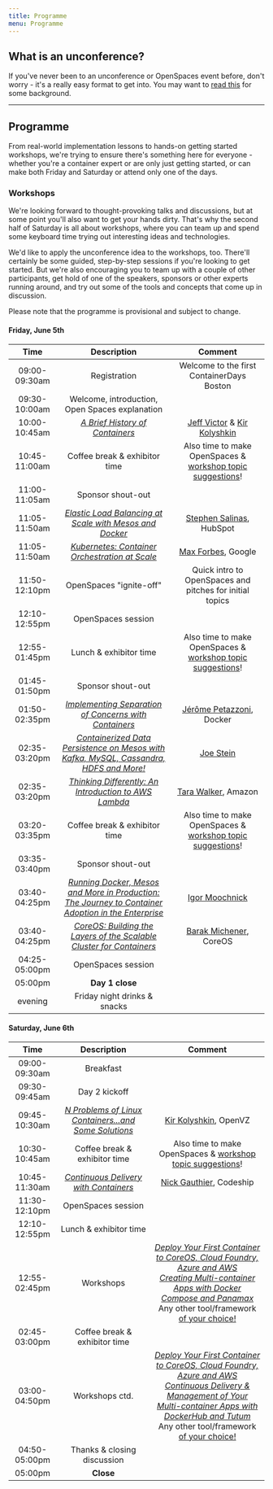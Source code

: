 ```yaml
---
title: Programme
menu: Programme
---
```


## What is an unconference?

If you've never been to an unconference or OpenSpaces event before, don't worry - it's a really easy format to get into. You may want to [read this](http://en.wikipedia.org/wiki/Unconference) for some background.

----

## Programme

From real-world implementation lessons to hands-on getting started workshops, we're trying to ensure there's something here for everyone - whether you're a container expert or are only just getting started, or can make both Friday and Saturday or attend only one of the days.

### <a name="workshops"></a>Workshops

We're looking forward to thought-provoking talks and discussions, but at some point you'll also want to get your hands dirty. That's why the second half of Saturday is all about workshops, where you can team up and spend some keyboard time trying out interesting ideas and technologies.

We'd like to apply the unconference idea to the workshops, too. There'll certainly be some guided, step-by-step sessions if you're looking to get started. But we're also encouraging you to team up with a couple of other participants, get hold of one of the speakers, sponsors or other experts running around, and try out some of the tools and concepts that come up in discussion.

Please note that the programme is provisional and subject to change.

#### Friday, June 5th

| Time    | Description          | Comment |
|:-----------:|:-------------:|:-----------:|
| 09:00-09:30am | Registration | Welcome to the first ContainerDays Boston |
| 09:30-10:00am | Welcome, introduction, Open Spaces explanation | |
| 10:00-10:45am | _[A Brief History of Containers](/programme#briefhist)_ | [Jeff Victor](../#speakers) & [Kir Kolyshkin](../#speakers) |
| 10:45-11:00am | Coffee break & exhibitor time | Also time to make OpenSpaces & [workshop topic suggestions](../#workshops)! |
| 11:00-11:05am | Sponsor shout-out | |
| 11:05-11:50am | _[Elastic Load Balancing at Scale with Mesos and Docker](/programme#elbatscale)_ | [Stephen Salinas](../#speakers), HubSpot |
| 11:05-11:50am | _[Kubernetes: Container Orchestration at Scale](/programme#kubern)_ | [Max Forbes](../#speakers), Google |
| 11:50-12:10pm | OpenSpaces "ignite-off" | Quick intro to OpenSpaces and pitches for initial topics |
| 12:10-12:55pm | OpenSpaces session | |
| 12:55-01:45pm | Lunch & exhibitor time | Also time to make OpenSpaces & [workshop topic suggestions](../#workshops)! |
| 01:45-01:50pm | Sponsor shout-out | |
| 01:50-02:35pm | _[Implementing Separation of Concerns with Containers](/programme#sepconcerns)_ | [J&eacute;r&ocirc;me Petazzoni](../#speakers), Docker |
| 02:35-03:20pm | _[Containerized Data Persistence on Mesos with Kafka, MySQL, Cassandra, HDFS and More!](/programme#persist)_ | [Joe Stein](../#speakers) |
| 02:35-03:20pm | _[Thinking Differently: An Introduction to AWS Lambda](/programme#lambda)_ | [Tara Walker](../#speakers), Amazon |
| 03:20-03:35pm | Coffee break & exhibitor time | Also time to make OpenSpaces & [workshop topic suggestions](../#workshops)! |
| 03:35-03:40pm | Sponsor shout-out | |
| 03:40-04:25pm | _[Running Docker, Mesos and More in Production: The Journey to Container Adoption in the Enterprise](/programme#journey)_ | [Igor Moochnick](../#speakers) |
| 03:40-04:25pm | _[CoreOS: Building the Layers of the Scalable Cluster for Containers](/programme#layers)_ | [Barak Michener](../#speakers), CoreOS |
| 04:25-05:00pm | OpenSpaces session | |
| 05:00pm | **Day 1 close** | |
| evening | Friday night drinks & snacks | |

#### Saturday, June 6th

| Time    | Description          | Comment |
|:-----------:|:-------------:|:-----------:|
| 09:00-09:30am | Breakfast | |
| 09:30-09:45am | Day 2 kickoff | |
| 09:45-10:30am | _[N Problems of Linux Containers...and Some Solutions](/programme#nproblems)_ | [Kir Kolyshkin](../#speakers), OpenVZ |
| 10:30-10:45am | Coffee break & exhibitor time | Also time to make OpenSpaces & [workshop topic suggestions](../#workshops)! |
| 10:45-11:30am | _[Continuous Delivery with Containers](/programme#cdwithcontainers)_ | [Nick Gauthier](../#speakers), Codeship |
| 11:30-12:10pm | OpenSpaces session | |
| 12:10-12:55pm | Lunch & exhibitor time | |
| 12:55-02:45pm | Workshops | _[Deploy Your First Container to CoreOS, Cloud Foundry, Azure and AWS](/programme#firstc)_<br/>_[Creating Multi-container Apps with Docker Compose and Panamax](/programme#dcpana)_<br/>Any other tool/framework [of your choice!](../#workshops) |
| 02:45-03:00pm | Coffee break & exhibitor time | |
| 03:00-04:50pm | Workshops ctd. | _[Deploy Your First Container to CoreOS, Cloud Foundry, Azure and AWS](/programme#firstc)_<br/>_[Continuous Delivery & Management of Your Multi-container Apps with DockerHub and Tutum](/programme#tutum)_<br/>Any other tool/framework [of your choice!](../#workshops) |
| 04:50-05:00pm | Thanks & closing discussion | |
| 05:00pm | **Close** | |
